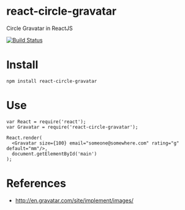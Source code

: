 # react-circle-gravatar
Circle Gravatar in ReactJS

[![Build Status](https://travis-ci.org/kkpoon/react-circle-gravatar.svg?branch=master)](https://travis-ci.org/kkpoon/react-circle-gravatar)

# Install

```npm install react-circle-gravatar```

# Use

```
var React = require('react');
var Gravatar = require('react-circle-gravatar');

React.render(
  <Gravatar size={100} email="someone@somewhere.com" rating="g" default="mm"/>,
  document.getElementById('main')
);

```

# References

* http://en.gravatar.com/site/implement/images/
